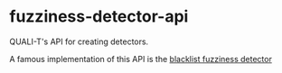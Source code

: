 # fuzziness-detector-api
QUALI-T's API for creating detectors.

A famous implementation of this API is the [blacklist fuzziness detector](https://github.com/team-qualit/blacklist-fuzziness-detector)